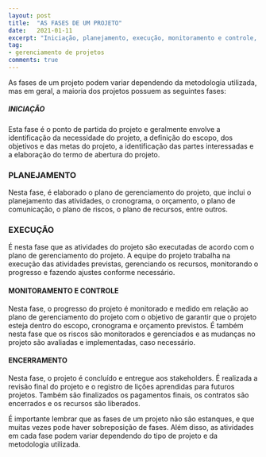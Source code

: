 ```yaml
---
layout: post
title:  "AS FASES DE UM PROJETO"
date:   2021-01-11
excerpt: "Iniciação, planejamento, execução, monitoramento e controle, e encerramento"
tag:
- gerenciamento de projetos
comments: true
---
```

As fases de um projeto podem variar dependendo da metodologia utilizada, mas em geral, a maioria dos projetos possuem as seguintes fases:

##### INICIAÇÃO
Esta fase é o ponto de partida do projeto e geralmente envolve a identificação da necessidade do projeto, a definição do escopo, dos objetivos e das metas do projeto, a identificação das partes interessadas e a elaboração do termo de abertura do projeto.

### PLANEJAMENTO
Nesta fase, é elaborado o plano de gerenciamento do projeto, que inclui o planejamento das atividades, o cronograma, o orçamento, o plano de comunicação, o plano de riscos, o plano de recursos, entre outros.

### EXECUÇÃO
É nesta fase que as atividades do projeto são executadas de acordo com o plano de gerenciamento do projeto. A equipe do projeto trabalha na execução das atividades previstas, gerenciando os recursos, monitorando o progresso e fazendo ajustes conforme necessário.

#### MONITORAMENTO E CONTROLE
Nesta fase, o progresso do projeto é monitorado e medido em relação ao plano de gerenciamento do projeto com o objetivo de garantir que o projeto esteja dentro do escopo, cronograma e orçamento previstos. É também nesta fase que os riscos são monitorados e gerenciados e as mudanças no projeto são avaliadas e implementadas, caso necessário.

#### ENCERRAMENTO
Nesta fase, o projeto é concluído e entregue aos stakeholders. É realizada a revisão final do projeto e o registro de lições aprendidas para futuros projetos. Também são finalizados os pagamentos finais, os contratos são encerrados e os recursos são liberados.

É importante lembrar que as fases de um projeto não são estanques, e que muitas vezes pode haver sobreposição de fases. Além disso, as atividades em cada fase podem variar dependendo do tipo de projeto e da metodologia utilizada.